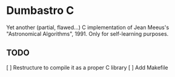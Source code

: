 # Dumbastro C

Yet another (partial, flawed...) C implementation of Jean Meeus's "Astronomical Algorithms", 1991. Only for self-learning purposes.

## TODO

[ ] Restructure to compile it as a proper C library
[ ] Add Makefile
